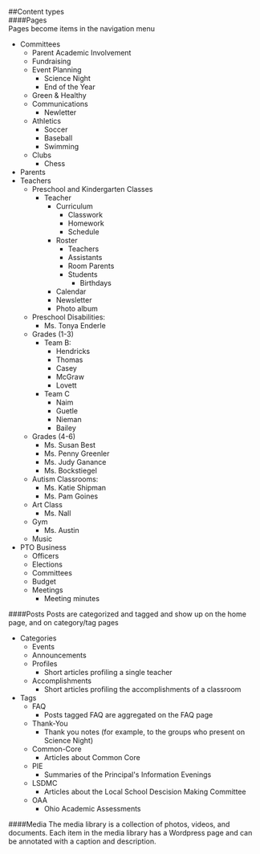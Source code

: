 ##Content types  
####Pages  
Pages become items in the navigation menu  
+ Committees  
  + Parent Academic Involvement  
  + Fundraising
  + Event Planning
    + Science Night
    + End of the Year
  + Green & Healthy
  + Communications
    + Newletter
  + Athletics
    + Soccer
    + Baseball
    + Swimming
  + Clubs
    + Chess
+ Parents
+ Teachers
  + Preschool and Kindergarten Classes
    + Teacher
      + Curriculum
        + Classwork
        + Homework
        + Schedule
      + Roster
        + Teachers
        + Assistants
        + Room Parents
        + Students
          + Birthdays
      + Calendar
      + Newsletter
      + Photo album
  + Preschool Disabilities: 
    + Ms. Tonya Enderle
  + Grades (1-3)
    + Team B:
      + Hendricks
      + Thomas
      + Casey
      + McGraw
      + Lovett
    + Team C
      + Naim
      + Guetle
      + Nieman
      + Bailey
  + Grades (4-6)
    + Ms. Susan Best
    + Ms. Penny Greenler
    + Ms. Judy Ganance
    + Ms. Bockstiegel
  + Autism Classrooms: 
    + Ms. Katie Shipman
    + Ms. Pam Goines
  + Art Class
    + Ms. Nall
  + Gym
    + Ms. Austin
  + Music
+ PTO Business
  + Officers
  + Elections
  + Committees
  + Budget
  + Meetings
    + Meeting minutes

####Posts
Posts are categorized and tagged and show up on the home page, and on category/tag pages 	
+ Categories  
  + Events
  + Announcements
  + Profiles
    + Short articles profiling a single teacher
  + Accomplishments
    + Short articles profiling the accomplishments of a classroom
+ Tags
  + FAQ
    + Posts tagged FAQ are aggregated on the FAQ page
  + Thank-You
    + Thank you notes (for example, to the groups who present on Science Night)
  + Common-Core
    + Articles about Common Core
  + PIE
    + Summaries of the Principal's Information Evenings
  + LSDMC
    + Articles about the Local School Descision Making Committee
  + OAA
    + Ohio Academic Assessments

####Media
The media library is a collection of photos, videos, and documents. Each item in the media library has a Wordpress page and can be annotated with a caption and description.
